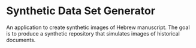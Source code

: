 # Synthetic Data Set Generator
 An application to create synthetic images of Hebrew manuscript. The goal is to produce a synthetic repository that simulates images of historical documents.
